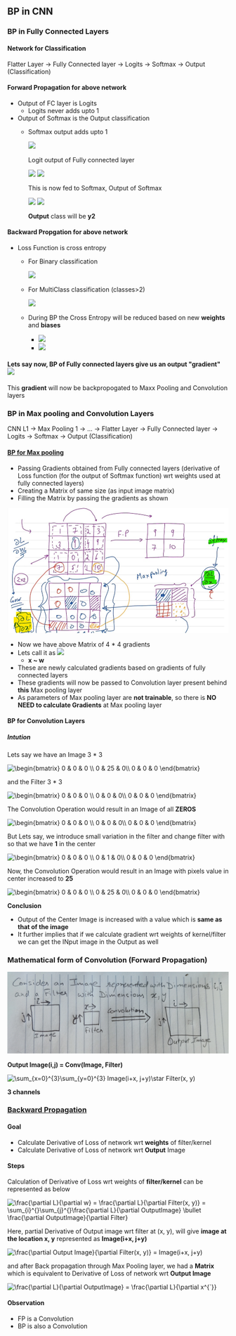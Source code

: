 ## BP in CNN
### BP in Fully Connected Layers
#### Network for Classification
Flatter Layer -> Fully Connected layer -> Logits -> Softmax -> Output (Classification)

#### Forward Propagation for above network
- Output of FC layer is Logits
  - Logits never adds upto 1
- Output of Softmax is the Output classification
  - Softmax output adds upto 1
    
    <img src="https://render.githubusercontent.com/render/math?math=Softmax = \frac{e^{z_{i}}}{\sum_{i=1}^{k} e^{z_{k}}}">
    
    Logit output of Fully connected layer
    
    <img src="https://render.githubusercontent.com/render/math?math=\begin{vmatrix}z_{1}\\ z_{2}\\ z_{3}\\ z_{4}\end{vmatrix}">
    
    <img src="https://render.githubusercontent.com/render/math?math=\begin{vmatrix}0.23\\ 0.89\\ 0.45\\ 0.12\end{vmatrix}">

    This is now fed to Softmax, Output of Softmax 
    
    <img src="https://render.githubusercontent.com/render/math?math=\begin{vmatrix}y_{1}\\ y_{2}\\ y_{3}\\ y_{4}\end{vmatrix}">
    
    <img src="https://render.githubusercontent.com/render/math?math=\begin{vmatrix}0.05\\ 0.7\\ 0.2\\ 0.05\end{vmatrix}">
    
    **Output** class will be **y2**

#### Backward Propgation for above network
- Loss Function is cross entropy
  - For Binary classification
    
    <img src="https://render.githubusercontent.com/render/math?math=-(ylog(p)+(1-y)log(1-p))">

  - For MultiClass classification (classes>2)
    
    <img src="https://render.githubusercontent.com/render/math?math=-\sum_{c=1}^{M}y_{0,c}log(p_{0,c})">

  - During BP the Cross Entropy will be reduced based on new **weights** and **biases**
    
    - <img src="https://render.githubusercontent.com/render/math?math=w_{new} = w_{old} - \eta\frac{\partial y}{\partial w_{old}}">
    
    - <img src="https://render.githubusercontent.com/render/math?math=b_{new} = b_{old} - \eta\frac{\partial y}{\partial b_{old}}">

#### Lets say now, BP of Fully connected layers give us an output "gradient" <img src="https://render.githubusercontent.com/render/math?math=\frac{\partial L}{\partial w}">
This **gradient** will now be backpropogated to Maxx Pooling and Convolution layers

### BP in Max pooling and Convolution Layers
CNN L1 -> Max Pooling 1 -> ... -> Flatter Layer -> Fully Connected layer -> Logits -> Softmax -> Output (Classification)

#### [BP for Max pooling](https://www.youtube.com/watch?v=GH6qN0Bj8lA&t=1595s)
- Passing Gradients obtained from Fully connected layers (derivative of Loss function (for the output of Softmax function) wrt weights used at fully connected layers)
- Creating a Matrix of same size (as input image matrix)
- Filling the Matrix by passing the gradients as shown

<img src="https://github.com/sbhrwl/ComputerVision/blob/main/artifacts/images/max_pooling_bp.jpg">

- Now we have above Matrix of 4 * 4 gradients
- Lets call it as <img src="https://render.githubusercontent.com/render/math?math=\frac{\partial L}{\partial x^{`}}">
  - **x ~ w**
- These are newly calculated gradients based on gradients of fully connected layers
- These gradients will now be passed to Convolution layer present behind **this** Max pooling layer
- As parameters of Max pooling layer are **not trainable**, so there is **NO NEED to calculate Gradients** at Max pooling layer

#### BP for Convolution Layers
##### Intution
Lets say we have an Image 3 * 3 

<img src="https://latex.codecogs.com/svg.image?\begin{bmatrix}&space;0&space;&&space;0&space;&&space;0&space;\\&space;0&space;&&space;25&space;&&space;0\\&space;0&space;&&space;0&space;&&space;0&space;\end{bmatrix}" title="\begin{bmatrix} 0 & 0 & 0 \\ 0 & 25 & 0\\ 0 & 0 & 0 \end{bmatrix}" />

and the Filter 3 * 3

<img src="https://latex.codecogs.com/svg.image?\begin{bmatrix}&space;0&space;&&space;0&space;&&space;0&space;\\&space;0&space;&&space;0&space;&&space;0\\&space;0&space;&&space;0&space;&&space;0&space;\end{bmatrix}" title="\begin{bmatrix} 0 & 0 & 0 \\ 0 & 0 & 0\\ 0 & 0 & 0 \end{bmatrix}" />

The Convolution Operation would result in an Image of all **ZEROS**

<img src="https://latex.codecogs.com/svg.image?\begin{bmatrix}&space;0&space;&&space;0&space;&&space;0&space;\\&space;0&space;&&space;0&space;&&space;0\\&space;0&space;&&space;0&space;&&space;0&space;\end{bmatrix}" title="\begin{bmatrix} 0 & 0 & 0 \\ 0 & 0 & 0\\ 0 & 0 & 0 \end{bmatrix}" />

But Lets say, we introduce small variation in the filter and change filter with so that we have **1** in the center

<img src="https://latex.codecogs.com/svg.image?\begin{bmatrix}&space;0&space;&&space;0&space;&&space;0&space;\\&space;0&space;&&space;1&space;&&space;0\\&space;0&space;&&space;0&space;&&space;0&space;\end{bmatrix}" title="\begin{bmatrix} 0 & 0 & 0 \\ 0 & 1 & 0\\ 0 & 0 & 0 \end{bmatrix}" />

Now, the Convolution Operation would result in an Image with pixels value in center increased to **25**

<img src="https://latex.codecogs.com/svg.image?\begin{bmatrix}&space;0&space;&&space;0&space;&&space;0&space;\\&space;0&space;&&space;25&space;&&space;0\\&space;0&space;&&space;0&space;&&space;0&space;\end{bmatrix}" title="\begin{bmatrix} 0 & 0 & 0 \\ 0 & 25 & 0\\ 0 & 0 & 0 \end{bmatrix}" />

**Conclusion**
- Output of the Center Image is increased with a value which is **same as that of the image**
- It further implies that if we calculate gradient wrt weights of kernel/filter we can get the INput image in the Output as well

### Mathematical form of Convolution (Forward Propagation)
 <img src="https://github.com/sbhrwl/ComputerVision/blob/main/artifacts/images/conv_example.jpg" width=800>

**Output Image(i,j) = Conv(Image, Filter)**

<img src="https://latex.codecogs.com/svg.image?\sum_{x=0}^{3}\sum_{y=0}^{3}&space;Image(i&plus;x,&space;j&plus;y)\star&space;&space;Filter(x,&space;y)" title="\sum_{x=0}^{3}\sum_{y=0}^{3} Image(i+x, j+y)\star Filter(x, y)" />

**3 channels**

### [Backward Propagation](https://www.youtube.com/watch?v=BvrWiL2fd0M&t=770s)
#### Goal
- Calculate Derivative of Loss of network wrt **weights** of filter/kernel
- Calculate Derivative of Loss of network wrt **Output** Image

#### Steps
Calculation of Derivative of Loss wrt weights of **filter/kernel** can be represented as below

<img src="https://latex.codecogs.com/svg.image?\frac{\partial&space;L}{\partial&space;w}&space;=&space;\frac{\partial&space;L}{\partial&space;Filter(x,&space;y)}&space;=&space;\sum_{i}^{}\sum_{j}^{}\frac{\partial&space;L}{\partial&space;OutputImage}&space;\bullet&space;\frac{\partial&space;OutputImage}{\partial&space;Filter}" title="\frac{\partial L}{\partial w} = \frac{\partial L}{\partial Filter(x, y)} = \sum_{i}^{}\sum_{j}^{}\frac{\partial L}{\partial OutputImage} \bullet \frac{\partial OutputImage}{\partial Filter}" />

Here, partial Derivative of Output image wrt filter at (x, y), will give **image at the location x, y** represented as **Image(i+x, j+y)**

<img src="https://latex.codecogs.com/svg.image?\frac{\partial&space;Output&space;Image}{\partial&space;Filter(x,&space;y)}&space;=&space;Image(i&plus;x,&space;j&plus;y)" title="\frac{\partial Output Image}{\partial Filter(x, y)} = Image(i+x, j+y)" />

and after Back propagation through Max Pooling layer, we had a **Matrix** which is equivalent to Derivative of Loss of network wrt **Output Image**

<img src="https://latex.codecogs.com/svg.image?\frac{\partial&space;L}{\partial&space;OutputImage}&space;=&space;\frac{\partial&space;L}{\partial&space;x^{`}}" title="\frac{\partial L}{\partial OutputImage} = \frac{\partial L}{\partial x^{`}}" />

#### Observation
- FP is a Convolution
- BP is also a Convolution
